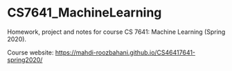 # CS7641_MachineLearning

Homework, project and notes for course CS 7641: Machine Learning (Spring 2020).

Course website: https://mahdi-roozbahani.github.io/CS46417641-spring2020/
